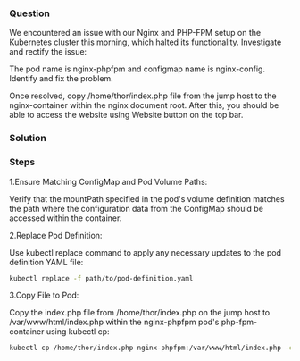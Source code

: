### Question
We encountered an issue with our Nginx and PHP-FPM setup on the Kubernetes cluster this morning, which halted its functionality. Investigate and rectify the issue:

The pod name is nginx-phpfpm and configmap name is nginx-config. Identify and fix the problem.

Once resolved, copy /home/thor/index.php file from the jump host to the nginx-container within the nginx document root. After this, you should be able to access the website using Website button on the top bar.

### Solution 

### Steps

1.Ensure Matching ConfigMap and Pod Volume Paths:

Verify that the mountPath specified in the pod's volume definition matches the path where the configuration data from the ConfigMap should be accessed within the container.

2.Replace Pod Definition:

Use kubectl replace command to apply any necessary updates to the pod definition YAML file:

```bash
kubectl replace -f path/to/pod-definition.yaml
```

3.Copy File to Pod:

Copy the index.php file from /home/thor/index.php on the jump host to /var/www/html/index.php within the nginx-phpfpm pod's php-fpm-container using kubectl cp:

```bash
kubectl cp /home/thor/index.php nginx-phpfpm:/var/www/html/index.php -c php-fpm-container
```